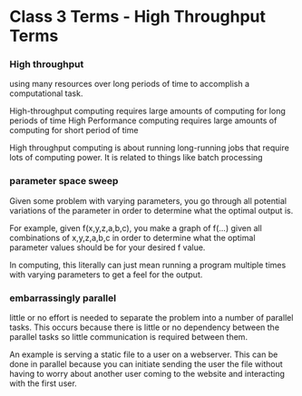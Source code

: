 Class 3 Terms - High Throughput Terms
=======================================


### High throughput
using many resources over long periods of time to accomplish a computational task.

High-throughput computing requires large amounts of computing for long periods of time
High Performance computing requires large amounts of computing for short period of time

High throughput computing is about running long-running jobs that require lots of computing power. It is related to things like batch processing

### parameter space sweep
Given some problem with varying parameters, you go through all potential variations of the parameter in order to determine what the optimal output is.

For example, given f(x,y,z,a,b,c), you make a graph of f(...) given all combinations of x,y,z,a,b,c in order to determine what the optimal parameter values should be for your desired f value.

In computing, this literally can just mean running a program multiple times with varying parameters to get a feel for the output.

### embarrassingly parallel
little or no effort is needed to separate the problem into a number of parallel tasks. This occurs because there is little or no dependency between the parallel tasks so little communication is required between them.

An example is serving a static file to a user on a webserver. This can be done in parallel because you can initiate sending the user the file without having to worry about another user coming to the website and interacting with the first user.
